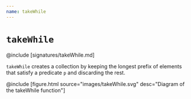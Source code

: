 ```yaml
---
name: takeWhile
---
```


# `takeWhile`

@include [signatures/takeWhile.md]

`takeWhile` creates a collection by keeping the longest prefix of elements that satisfy a predicate `p` and discarding the rest.

@include [figure.html source="images/takeWhile.svg" desc="Diagram of the takeWhile function"]
